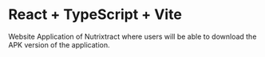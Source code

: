 # React + TypeScript + Vite

Website Application of Nutrixtract where users will be able to download the APK version of the application.

